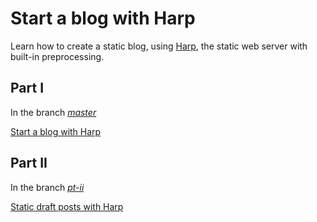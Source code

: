 # Start a blog with Harp

Learn how to create a static blog, using [Harp](http://harpjs.com), the static web server with built-in preprocessing.

## Part I

In the branch [_master_](https://github.com/kennethormandy/my-harp-blog)

[Start a blog with Harp](http://kennethormandy.com/journal/start-a-blog-with-harp)

## Part II

In the branch [_pt-ii_](https://github.com/kennethormandy/my-harp-blog/tree/pt-ii)

[Static draft posts with Harp](http://kennethormandy.com/journal/static-draft-posts-with-harp)